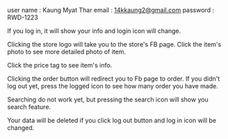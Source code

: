 user name : Kaung Myat Thar
email : 14kkaung2@gmail.com
password : RWD-1223

If you log in, it will show your info and login icon will change.

Clicking the store logo will take you to the store's FB page.
Click the item's photo to see more detailed photo of item.

Click the price tag to see item's info.

Clicking the order button will redirect you to Fb page to order.
If you didn't log out yet, press the logged icon to see how many order you have made.

Searching do not work yet, but pressing the search icon will show you search feature.

Your data will be deleted if you click log out button and log in icon will be changed. 
